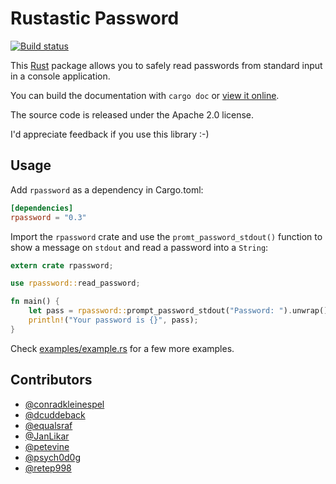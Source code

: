 # Rustastic Password

[![Build status](https://ci.appveyor.com/api/projects/status/812odw3tw6oec5sw/branch/master?svg=true)](https://ci.appveyor.com/project/conradkleinespel/rustastic-password/branch/master)

This [Rust](http://www.rust-lang.org/) package allows you to safely read
passwords from standard input in a console application.

You can build the documentation with `cargo doc` or [view it online](https://conradk.com/docs/rustastic-password/).

The source code is released under the Apache 2.0 license.

I'd appreciate feedback if you use this library :-)

## Usage

Add `rpassword` as a dependency in Cargo.toml:

```toml
[dependencies]
rpassword = "0.3"
```

Import the `rpassword` crate and use the `promt_password_stdout()` function to show a message on `stdout` and read a password into a `String`:

```rust
extern crate rpassword;

use rpassword::read_password;

fn main() {
    let pass = rpassword::prompt_password_stdout("Password: ").unwrap();
    println!("Your password is {}", pass);
}
```

Check [examples/example.rs](examples/example.rs) for a few more examples.

## Contributors

* [@conradkleinespel](https://github.com/conradkleinespel)
* [@dcuddeback](https://github.com/dcuddeback)
* [@equalsraf](https://github.com/equalsraf)
* [@JanLikar](https://github.com/JanLikar)
* [@petevine](https://github.com/petevine)
* [@psych0d0g](https://github.com/psych0d0g)
* [@retep998](https://github.com/retep998)
